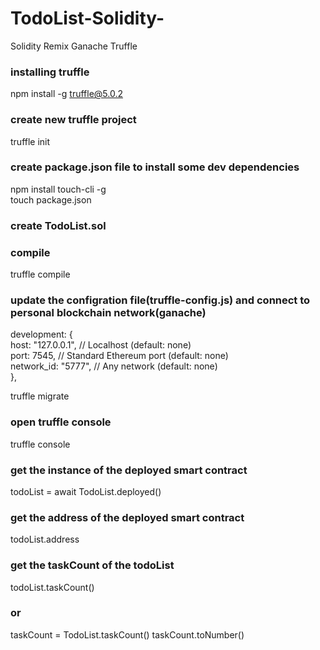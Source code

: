 # TodoList-Solidity-
Solidity Remix Ganache Truffle


### installing truffle <br>
npm install -g truffle@5.0.2

### create new truffle project <br>
truffle init

### create package.json file to install some dev dependencies <br>
npm install touch-cli -g <br>
touch package.json

### create TodoList.sol

### compile
truffle compile

### update the configration file(truffle-config.js) and connect to personal blockchain network(ganache)

 development: { <br>
     host: "127.0.0.1",     // Localhost (default: none) <br>
     port: 7545,            // Standard Ethereum port (default: none) <br>
     network_id: "5777",       // Any network (default: none) <br>
    }, <br>

 truffle migrate

 ### open truffle console

 truffle console

 ### get the instance of the deployed smart contract
 todoList = await TodoList.deployed()

 ### get the address of the deployed smart contract
 todoList.address

 ### get the taskCount of the todoList
 todoList.taskCount()

 ### or 
 taskCount = TodoList.taskCount()
 taskCount.toNumber()
